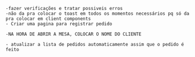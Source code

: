     -fazer verificações e tratar possiveis erros
    -não da pra colocar o toast em todos os momentos necessários pq só da pra colocar em client components
    - Criar uma pagina para registrar pedido

    -NA HORA DE ABRIR A MESA, COLOCAR O NOME DO CLIENTE

    - atualizar a lista de pedidos automaticamente assim que o pedido é feito